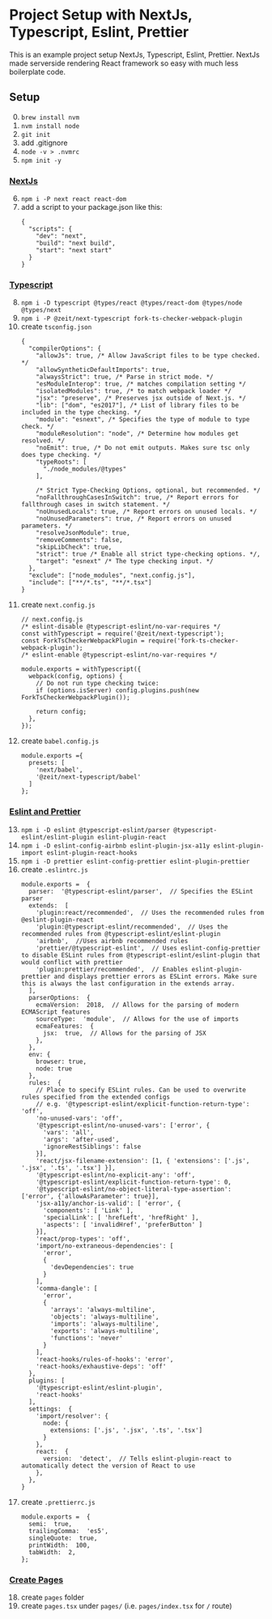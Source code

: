# Project Setup with NextJs, Typescript, Eslint, Prettier
This is an example project setup NextJs, Typescript, Eslint, Prettier. NextJs made serverside rendering React framework so easy with much less boilerplate code.

## Setup
0. `brew install nvm`
1. `nvm install node`
2. `git init`
3. add .gitignore
4. `node -v > .nvmrc`
5. `npm init -y`

### [NextJs](https://github.com/zeit/next.js#how-to-use)

6. `npm i -P next react react-dom`
7. add a script to your package.json like this:
    ```
    {
      "scripts": {
        "dev": "next",
        "build": "next build",
        "start": "next start"
      }
    }
    ```

### [Typescript](https://github.com/zeit/next-plugins/tree/master/packages/next-typescript#nextjs--typescript)

8. `npm i -D typescript @types/react @types/react-dom @types/node @types/next`
9. `npm i -P @zeit/next-typescript fork-ts-checker-webpack-plugin`
10. create `tsconfig.json`
    ```
    {
      "compilerOptions": {
        "allowJs": true, /* Allow JavaScript files to be type checked. */
        "allowSyntheticDefaultImports": true,
        "alwaysStrict": true, /* Parse in strict mode. */
        "esModuleInterop": true, /* matches compilation setting */
        "isolatedModules": true, /* to match webpack loader */
        "jsx": "preserve", /* Preserves jsx outside of Next.js. */
        "lib": ["dom", "es2017"], /* List of library files to be included in the type checking. */
        "module": "esnext", /* Specifies the type of module to type check. */
        "moduleResolution": "node", /* Determine how modules get resolved. */
        "noEmit": true, /* Do not emit outputs. Makes sure tsc only does type checking. */
        "typeRoots": [
          "./node_modules/@types"
        ],

        /* Strict Type-Checking Options, optional, but recommended. */
        "noFallthroughCasesInSwitch": true, /* Report errors for fallthrough cases in switch statement. */
        "noUnusedLocals": true, /* Report errors on unused locals. */
        "noUnusedParameters": true, /* Report errors on unused parameters. */
        "resolveJsonModule": true,
        "removeComments": false,
        "skipLibCheck": true,
        "strict": true /* Enable all strict type-checking options. */,
        "target": "esnext" /* The type checking input. */
      },
      "exclude": ["node_modules", "next.config.js"],
      "include": ["**/*.ts", "**/*.tsx"]
    }
    ```
11. create `next.config.js`
    ```
    // next.config.js
    /* eslint-disable @typescript-eslint/no-var-requires */
    const withTypescript = require('@zeit/next-typescript');
    const ForkTsCheckerWebpackPlugin = require('fork-ts-checker-webpack-plugin');
    /* eslint-enable @typescript-eslint/no-var-requires */

    module.exports = withTypescript({
      webpack(config, options) {
        // Do not run type checking twice:
        if (options.isServer) config.plugins.push(new ForkTsCheckerWebpackPlugin());

        return config;
      },
    });
    ```
12. create `babel.config.js`
    ```
    module.exports ={
      presets: [
        'next/babel',
        '@zeit/next-typescript/babel'
      ]
    };
    ```

### [Eslint and Prettier](https://dev.to/robertcoopercode/using-eslint-and-prettier-in-a-typescript-project-53jb)

13. `npm i -D eslint @typescript-eslint/parser @typescript-eslint/eslint-plugin eslint-plugin-react`
14. `npm i -D eslint-config-airbnb eslint-plugin-jsx-a11y eslint-plugin-import eslint-plugin-react-hooks`
15. `npm i -D prettier eslint-config-prettier eslint-plugin-prettier`
16. create `.eslintrc.js`
    ```
    module.exports =  {
      parser:  '@typescript-eslint/parser',  // Specifies the ESLint parser
      extends:  [
        'plugin:react/recommended',  // Uses the recommended rules from @eslint-plugin-react
        'plugin:@typescript-eslint/recommended',  // Uses the recommended rules from @typescript-eslint/eslint-plugin
        'airbnb',  //Uses airbnb recommended rules
        'prettier/@typescript-eslint',  // Uses eslint-config-prettier to disable ESLint rules from @typescript-eslint/eslint-plugin that would conflict with prettier
        'plugin:prettier/recommended',  // Enables eslint-plugin-prettier and displays prettier errors as ESLint errors. Make sure this is always the last configuration in the extends array.
      ],
      parserOptions:  {
        ecmaVersion:  2018,  // Allows for the parsing of modern ECMAScript features
        sourceType:  'module',  // Allows for the use of imports
        ecmaFeatures:  {
          jsx:  true,  // Allows for the parsing of JSX
        },
      },
      env: {
        browser: true,
        node: true
      },
      rules:  {
        // Place to specify ESLint rules. Can be used to overwrite rules specified from the extended configs
        // e.g. '@typescript-eslint/explicit-function-return-type': 'off',
        'no-unused-vars': 'off',
        '@typescript-eslint/no-unused-vars': ['error', {
          'vars': 'all',
          'args': 'after-used',
          'ignoreRestSiblings': false
        }],
        'react/jsx-filename-extension': [1, { 'extensions': ['.js', '.jsx', '.ts', '.tsx'] }],
        '@typescript-eslint/no-explicit-any': 'off',
        '@typescript-eslint/explicit-function-return-type': 0,
        '@typescript-eslint/no-object-literal-type-assertion': ['error', {'allowAsParameter': true}],
        'jsx-a11y/anchor-is-valid': [ 'error', {
          'components': [ 'Link' ],
          'specialLink': [ 'hrefLeft', 'hrefRight' ],
          'aspects': [ 'invalidHref', 'preferButton' ]
        }],    
        'react/prop-types': 'off',
        'import/no-extraneous-dependencies': [
          'error',
          {
            'devDependencies': true
          }
        ],
        'comma-dangle': [
          'error',
          {
            'arrays': 'always-multiline',
            'objects': 'always-multiline',
            'imports': 'always-multiline',
            'exports': 'always-multiline',
            'functions': 'never'
          }
        ],
        'react-hooks/rules-of-hooks': 'error',
        'react-hooks/exhaustive-deps': 'off'
      },
      plugins: [
        '@typescript-eslint/eslint-plugin',
        'react-hooks'
      ],
      settings:  {
        'import/resolver': {
          node: {
            extensions: ['.js', '.jsx', '.ts', '.tsx']
          }
        },
        react:  {
          version:  'detect',  // Tells eslint-plugin-react to automatically detect the version of React to use
        },
      },
    }
    ```
17. create `.prettierrc.js`
    ```
    module.exports =  {
      semi:  true,
      trailingComma:  'es5',
      singleQuote:  true,
      printWidth:  100,
      tabWidth:  2,
    };
    ```

### [Create Pages](https://github.com/zeit/next.js/tree/canary/examples/with-typescript)
18. create `pages` folder
19. create `pages.tsx` under `pages/` (i.e. `pages/index.tsx` for `/` route)
